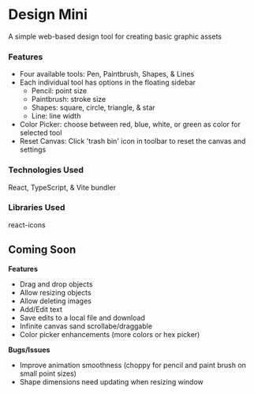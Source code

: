 # Design Mini
A simple web-based design tool for creating basic graphic assets

### Features
- Four available tools: Pen, Paintbrush, Shapes, & Lines
- Each individual tool has options in the floating sidebar
  - Pencil: point size
  - Paintbrush: stroke size
  - Shapes: square, circle, triangle, & star
  - Line: line width 
- Color Picker: choose between red, blue, white, or green as color for selected tool
- Reset Canvas: Click 'trash bin' icon in toolbar to reset the canvas and settings

### Technologies Used
React, TypeScript, & Vite bundler

### Libraries Used
react-icons

## Coming Soon

__Features__
- Drag and drop objects
- Allow resizing objects
- Allow deleting images
- Add/Edit text
- Save edits to a local file and download
- Infinite canvas sand scrollabe/draggable
- Color picker enhancements (more colors or hex picker)

__Bugs/Issues__
- Improve animation smoothness (choppy for pencil and paint brush on small point sizes)
- Shape dimensions need updating when resizing window